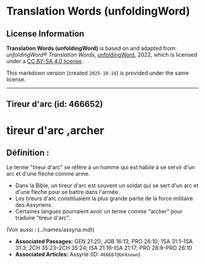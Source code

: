 # Translation Words (unfoldingWord)

## License Information

**Translation Words (unfoldingWord)** is based on and adapted from: _unfoldingWord® Translation Words_, [unfoldingWord](https://unfoldingword.org/utw), 2022, which is licensed under a [CC BY-SA 4.0 license](https://creativecommons.org/licenses/by-sa/4.0/legalcode.en).

This markdown version (created `2025-10-16`) is provided under the same license.



--------------------------------

## Tireur d'arc (id: 466652)

tireur d'arc ,archer
====================

Définition :
------------

Le terme "tireur d'arc" se réfère à un homme qui est habile à se servir d'un arc et d'une flèche comme arme.

* Dans la Bible, un tireur d'arc est souvent un soldat qui se sert d'un arc et d'une flèche pour se battre dans l'armée.
* Les tireurs d'arc constituaient la plus grande partie de la force militaire des Assyriens.
* Certaines langues pourraient avoir un terme comme "archer" pour traduire "tireur d'arc".

(Voir aussi : (../names/assyria.md))

* **Associated Passages:** GEN 21:20; JOB 16:13; PRO 26:10; 1SA 31:1–1SA 31:3; 2CH 35:23–2CH 35:24; ISA 21:16–ISA 21:17; PRO 26:9–PRO 26:10
* **Associated Articles:** Assyrie (ID: `466667@Unknown`)

